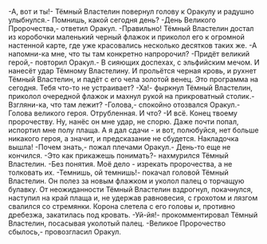   -А, вот и ты!- Тёмный Властелин повернул голову к Оракулу и радушно улыбнулся.- Помнишь, какой сегодня день?
-День Великого Пророчества,- ответил Оракул.
-Правильно!
Тёмный Властелин достал из коробочки маленький черный флажок и приколол его к огромной настенной карте, где уже красовались несколько десятков таких же.
-А напомни-ка мне, что ты там конкретно напророчил?
-Придёт великий герой,- повторил Оракул.- В сияющих доспехах, с эльфийским мечом. И нанесёт удар Тёмному Властелину. И прольётся черная кровь, и рухнет Тёмный Властелин, и падёт с его чела золотой венец. Это программа на сегодня. Тебя что-то не устраивает?
-Ха!- фыркнул Тёмный Властелин, приколол очередной флажок и махнул рукой на прикроватный столик.- Взгляни-ка, что там лежит?
-Голова,- спокойно отозвался Оракул.- Голова великого героя. Отрубленная. И что?
-И всё. Конец твоему пророчеству. Ну, нанёс он мне удар, не спорю. Даже почти попал, испортил мне полу плаща. А я дал сдачи - и вот, полюбуйся, нет больше никакого героя, а значит, и предсказание не сбудется. Накладочка вышла!
-Почем знать,- пожал плечами Оракул.- День-то еще не кончился.
-Это как прикажешь понимать?- нахмурился Тёмный Властелин.
-Без понятия. Моё дело - изрекать пророчества, а не толковать их.
-Темнишь, ой темнишь!- покачал головой Тёмный Властелин. Он полез за новым флажком и уколол палец о торчащую булавку. От неожиданности Тёмный Властелин вздрогнул, покачнулся, наступил на край плаща и, не удержав равновесия, с грохотом и лязгом свалился со стремянки. Корона слетела с его головы и, противно дребезжа, закатилась под кровать.
-Уй-йя!- прокомментировал Тёмный Властелин, посасывая уколотый палец.
-Великое Пророчество сбылось,- провозгласил Оракул.      